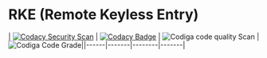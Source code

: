 # RKE (Remote Keyless Entry)
 

| [![Codacy Security Scan](https://github.com/yogeshsurve1410/M3_35/actions/workflows/codacy.yml/badge.svg)](https://github.com/yogeshsurve1410/M3_35/actions/workflows/codacy.yml) | [![Codacy Badge](https://app.codacy.com/project/badge/Grade/854c9647a0834b09a8fdf9e7a55f037c)](https://www.codacy.com/gh/yogeshsurve1410/M3_35/dashboard?utm_source=github.com&amp;utm_medium=referral&amp;utm_content=yogeshsurve1410/M3_35&amp;utm_campaign=Badge_Grade) | ![Codiga code quality Scan](https://api.codiga.io/project/31870/score/svg) | ![Codiga Code Grade](https://api.codiga.io/project/31870/status/svg)||------|-------|--------|-------|
